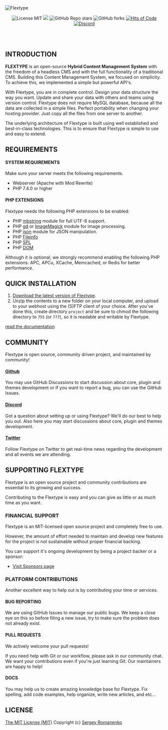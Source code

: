 <img src="https://images2.imgbox.com/49/8d/4ipHqUcj_o.jpg" alt="Flextype" align="center">

<p align="center">
<img src="https://img.shields.io/badge/license-MIT-blue.svg?label=License" alt="License MIT"> <img src="http://poser.pugx.org/flextype/flextype/require/php?label=PHP"> <img alt="GitHub Repo stars" src="https://img.shields.io/github/stars/flextype/flextype?label=Stars"> <img alt="GitHub forks" src="https://img.shields.io/github/forks/flextype/flextype?label=Forks"> <a href="https://hitsofcode.com"><img alt="Hits of Code" src="https://hitsofcode.com/github/flextype/flextype?branch=1.x"></a> <a href="https://discord.gg/ewQkqgfBAc"><img src="https://img.shields.io/discord/423097982498635778.svg?logo=discord&label=Discord%20Chat" alt="Discord"></a>
</p>

<br>
<br>

## INTRODUCTION

**FLEXTYPE** is an open-source **Hybrid Content Management System** with the freedom of a headless CMS and with the full functionality of a traditional CMS. Building this Content Management System, we focused on simplicity. To achieve this, we implemented a simple but powerful API's.

With Flextype, you are in complete control. Design your data structure the way you want. Update and share your data with others and teams using version control. Flextype does not require MySQL database, because all the data are collected in a simple files. Perfect portability when changing your hosting provider. Just copy all the files from one server to another.

The underlying architecture of Flextype is built using well established and best-in-class technologies. This is to ensure that Flextype is simple to use and easy to extend.

## REQUIREMENTS

#### SYSTEM REQUIREMENTS
Make sure your server meets the following requirements.

* Webserver (Apache with Mod Rewrite)
* PHP 7.4.0 or higher

#### PHP EXTENSIONS
Flextype needs the following PHP extensions to be enabled:

* PHP [mbstring](http://php.net/manual/en/book.mbstring.php) module for full UTF-8 support.
* PHP [gd](http://php.net/manual/en/book.image.php) or [ImageMagick](http://php.net/manual/en/book.imagick.php) module for image processing.
* PHP [json](https://php.net/manual/en/book.json.php) module for JSON manipulation.
* PHP [Fileinfo](https://www.php.net/manual/en/book.fileinfo.php)
* PHP [SPL](https://www.php.net/manual/en/book.spl.php)
* PHP [DOM](https://www.php.net/manual/ru/class.domdocument.php)

Although it is optional, we strongly recommend enabling the following PHP extensions:
APC, APCu, XCache, Memcached, or Redis for better performance.

## QUICK INSTALLATION

1. [Download the latest version of Flextype](https://awilum.github.io/flextype/downloads).
2. Unzip the contents to a new folder on your local computer, and upload to your webhost using the (S)FTP client of your choice. After you’ve done this, create directory <code>project</code> and be sure to chmod the following directory to <code>755</code> (or <code>777</code>), so it is readable and writable by Flextype.

[read the documentation](https://awilum.github.io/flextype/documentation)

## COMMUNITY
Flextype is open source, community driven project, and maintained by community!

#### [Github](https://github.com/flextype)

You may use GitHub Discussions to start discussion about core, plugin and themes development or If you want to report a bug, you can use the GitHub Issues.

#### [Discord](https://discord.com/invite/CCKPKVG)

Got a question about setting up or using Flextype? We'll do our best to help you out. Also here you may start discussions about core, plugin and themes development.

#### [Twitter](https://twitter.com/_flextype)

Follow Flextype on Twitter to get real-time news regarding the development and all events we are attending.

## SUPPORTING FLEXTYPE

Flextype is an open source project and community contributions are essential to its growing and success.

Contributing to the Flextype is easy and you can give as little or as much time as you want.

### FINANCIAL SUPPORT

Flextype is an MIT-licensed open source project and completely free to use.

However, the amount of effort needed to maintain and develop new features for the project is not sustainable without proper financial backing.

You can support it's ongoing development by being a project backer or a sponsor:
* [Visit Sponsors page](https://awilum.github.io/sponsors)

### PLATFORM CONTRIBUTIONS

Another excellent way to help out is by contributing your time or services.

#### BUG REPORTING

We are using GitHub Issues to manage our public bugs. We keep a close eye on this so before filing a new issue, try to make sure the problem does not already exist.

#### PULL REQUESTS

We actively welcome your pull requests!

If you need help with Git or our workflow, please ask in our community chat. We want your contributions even if you're just learning Git. Our maintainers are happy to help!

#### DOCS

You may help us to create amazing knowledge base for Flextype. Fix spelling, add code examples, help organize, write new articles, and etc...

## LICENSE
[The MIT License (MIT)](https://github.com/flextype/flextype/blob/1.x/LICENSE.txt)
Copyright (c) [Sergey Romanenko](https://awilum.github.io)

